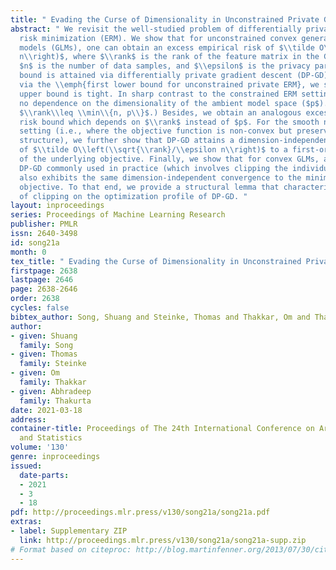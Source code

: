 ```yaml
---
title: " Evading the Curse of Dimensionality in Unconstrained Private GLMs "
abstract: " We revisit the well-studied problem of differentially private empirical
  risk minimization (ERM). We show that for unconstrained convex generalized linear
  models (GLMs), one can obtain an excess empirical risk of $\\tilde O\\left(\\sqrt{\\rank}/\\epsilon
  n\\right)$, where $\\rank$ is the rank of the feature matrix in the GLM problem,
  $n$ is the number of data samples, and $\\epsilon$ is the privacy parameter. This
  bound is attained via differentially private gradient descent (DP-GD). Furthermore,
  via the \\emph{first lower bound for unconstrained private ERM}, we show that our
  upper bound is tight. In sharp contrast to the constrained ERM setting, there is
  no dependence on the dimensionality of the ambient model space ($p$). (Notice that
  $\\rank\\leq \\min\\{n, p\\}$.) Besides, we obtain an analogous excess population
  risk bound which depends on $\\rank$ instead of $p$. For the smooth non-convex GLM
  setting (i.e., where the objective function is non-convex but preserves the GLM
  structure), we further show that DP-GD attains a dimension-independent convergence
  of $\\tilde O\\left(\\sqrt{\\rank}/\\epsilon n\\right)$ to a first-order-stationary-point
  of the underlying objective. Finally, we show that for convex GLMs, a variant of
  DP-GD commonly used in practice (which involves clipping the individual gradients)
  also exhibits the same dimension-independent convergence to the minimum of a well-defined
  objective. To that end, we provide a structural lemma that characterizes the effect
  of clipping on the optimization profile of DP-GD. "
layout: inproceedings
series: Proceedings of Machine Learning Research
publisher: PMLR
issn: 2640-3498
id: song21a
month: 0
tex_title: " Evading the Curse of Dimensionality in Unconstrained Private GLMs "
firstpage: 2638
lastpage: 2646
page: 2638-2646
order: 2638
cycles: false
bibtex_author: Song, Shuang and Steinke, Thomas and Thakkar, Om and Thakurta, Abhradeep
author:
- given: Shuang
  family: Song
- given: Thomas
  family: Steinke
- given: Om
  family: Thakkar
- given: Abhradeep
  family: Thakurta
date: 2021-03-18
address:
container-title: Proceedings of The 24th International Conference on Artificial Intelligence
  and Statistics
volume: '130'
genre: inproceedings
issued:
  date-parts:
  - 2021
  - 3
  - 18
pdf: http://proceedings.mlr.press/v130/song21a/song21a.pdf
extras:
- label: Supplementary ZIP
  link: http://proceedings.mlr.press/v130/song21a/song21a-supp.zip
# Format based on citeproc: http://blog.martinfenner.org/2013/07/30/citeproc-yaml-for-bibliographies/
---
```

